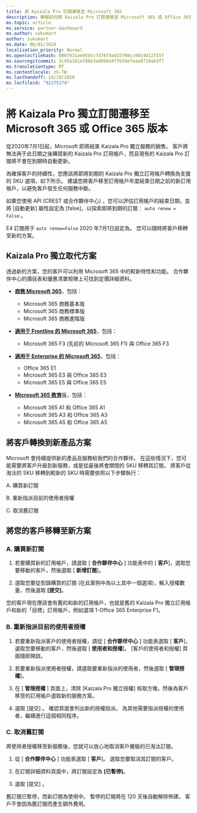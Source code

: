 ```yaml
---
title: 將 Kaizala Pro 訂閱遷移至 Microsoft 365
description: 瞭解如何將 Kaizala Pro 訂閱遷移至 Microsoft 365 或 Office 365 版本。 如需轉換客戶的詳細資料，請閱讀這篇文章。
ms.topic: article
ms.service: partner-dashboard
ms.author: sukumart
author: sukumart
ms.date: 06/01/2020
localization_priority: Normal
ms.openlocfilehash: 0807931ae95b5c7d76f4ad33708cc8014412f55f
ms.sourcegitcommit: 3c45a181ef86b3a4866e97fb50efeae8714ab3f7
ms.translationtype: MT
ms.contentlocale: zh-TW
ms.lasthandoff: 10/19/2020
ms.locfileid: "92175174"
---
```

# <a name="migrate-kaizala-pro-standalone-subscriptions-to-microsoft365-or-office-365-versions"></a>將 Kaizala Pro 獨立訂閱遷移至 Microsoft 365 或 Office 365 版本

從2020年7月1日起，Microsoft 即將結束 Kaizala Pro 獨立服務的銷售。 客戶將無法再于此日期之後購買新的 Kaizala Pro 訂用帳戶，而且現有的 Kaizala Pro 訂閱將不會在到期時自動更新。

為確保客戶的持續性，您應該將即將到期的 Kaizala Pro 獨立訂用帳戶轉換為支援的 SKU 選項，如下所示。 建議您將客戶移至訂用帳戶年度結束日期之前的新訂用帳戶，以避免客戶發生任何服務中斷。

如果您使用 API (CREST 或合作夥伴中心) ，您可以評估訂用帳戶的結束日期，並將 [自動更新] 屬性設定為 [false]，以探索即將到期的訂閱： `auto renew = False` 。

E4 訂閱將于 `auto renew=False` 2020 年7月1日設定為。 您可以隨時將客戶移轉至新的方案。

## <a name="kaizala-pro-standalone-replacement-plans"></a>Kaizala Pro 獨立取代方案

透過新的方案，您的客戶可以利用 Microsoft 365 中的較新特性和功能。 合作夥伴中心的價目表和優惠清單矩陣上可找到定價詳細資料。

- [**商務 Microsoft 365**](https://www.microsoft.com/microsoft-365/compare-all-microsoft-365-products?&activetab=tab:primaryr2)，包括：  
   - Microsoft 365 商務基本版
   - Microsoft 365 商務標準版
   - Microsoft 365 商務進階版
    
- [**適用于 Frontline 的 Microsoft 365**](https://www.microsoft.com/microsoft-365/microsoft-365-enterprise-f3?activetab=pivot:overviewtab)，包括：
   - Microsoft 365 F3 (先前的 Microsoft 365 F1) 與 Office 365 F3
    
- [**適用于 Enterprise 的 Microsoft 365**](https://www.microsoft.com/microsoft-365/compare-microsoft-365-enterprise-plans)，包括： 
   - Office 365 E1
   - Microsoft 365 E3 與 Office 365 E3
   - Microsoft 365 E5 與 Office 365 E5

- [**Microsoft 365 教育**](https://www.microsoft.com/education/buy-license/microsoft365)版，包括： 
    - Microsoft 365 A1 和 Office 365 A1
    - Microsoft 365 A3 和 Office 365 A3
    - Microsoft 365 A5 和 Office 365 A5

## <a name="transition-customers-to-new-product-plans"></a>將客戶轉換到新產品方案

Microsoft 會持續提供新的產品及服務給我們的合作夥伴。 在這些情況下，您可能需要將客戶升級到新服務，或是從最後將會關閉的 SKU 移轉其訂閱。 將客戶從淘汰的 SKU 移轉到較新的 SKU 時需要依照以下步驟執行：

A. 購買新訂閱

B. 重新指派目前的使用者授權

C. 取消舊訂閱


## <a name="migrate-your-customers-to-new-plans"></a>將您的客戶移轉至新方案

### <a name="a-purchase-the-new-subscription"></a>A. 購買新訂閱

1. 若要購買新的訂用帳戶，請選取 [ **合作夥伴中心** ] 功能表中的 [ **客戶**]，選取您要移動的客戶，然後選取 [ **新增訂閱**]。

2. 選取您要從型錄購買的訂閱 (在此案例中為以上其中一個選項)，輸入授權數量，然後選取 **\[提交\]**。

您的客戶現在應該會有舊的和新的訂用帳戶，也就是舊的 Kaizala Pro 獨立訂用帳戶和新的「目標」訂用帳戶，例如選項 1-Office 365 Enterprise F1。

### <a name="b-reassign-current-user-licenses"></a>B. 重新指派目前的使用者授權

1. 若要重新指派客戶的使用者授權，請從 [ **合作夥伴中心** ] 功能表選取 [ **客戶**]，選取您要移動的客戶，然後選取 [ **使用者和授權**]。 [客戶的使用者和授權] 頁面隨即開啟。

2. 若要重新指派使用者授權，請選取要重新指派的使用者，然後選取 [ **管理授權**]。

3. 在 [ **管理授權** ] 頁面上，清除 [Kaizala Pro 獨立授權] 核取方塊，然後為客戶移至的訂用帳戶選取新的服務方案。

4.  選取 [提交]  。 確認頁面會列出新的授權指派。 為其他需要指派授權的使用者，繼續進行這個相同程序。

### <a name="c-cancel-old-subscription"></a>C. 取消舊訂閱

將使用者授權移至新服務後，您就可以放心地取消客戶層級的已淘汰訂閱。

1.  從 [ **合作夥伴中心** ] 功能表選取 [ **客戶**]。 選取您要取消其訂閱的客戶。

2.  在訂閱詳細資料頁面中，將訂閱設定為 **\[已暫停\]**。

3.  選取 [提交]  。

舊訂閱已暫停，而新訂閱為使用中。 暫停的訂閱將在 120 天後自動解除佈建。 客戶不會因為舊訂閱而產生額外費用。
